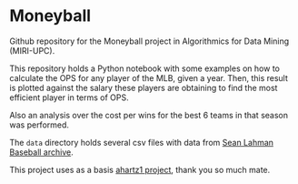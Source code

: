 # Moneyball

Github repository for the Moneyball project in Algorithmics for Data Mining (MIRI-UPC).

This repository holds a Python notebook with some examples on how to calculate the OPS for any player of the MLB, given a year. Then, this result is plotted against the salary these players are obtaining to find the most efficient player in terms of OPS.

Also an analysis over the cost per wins for the best 6 teams in that season was performed. 

The `data` directory holds several csv files with data from [Sean Lahman Baseball archive](http://www.seanlahman.com/baseball-archive/statistics).

This project uses as a basis [ahartz1 project](https://github.com/ahartz1/moneyball), thank you so much mate.